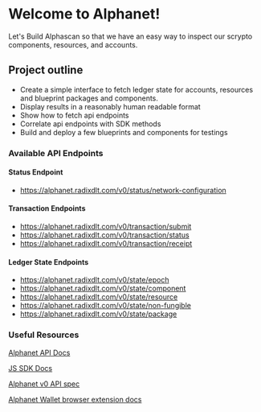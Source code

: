 # Welcome to Alphanet!

Let's Build Alphascan so that we have an easy way to inspect our scrypto components, resources, and accounts.

## Project outline

- Create a simple interface to fetch ledger state for accounts, resources and blueprint packages and components.
- Display results in a reasonably human readable format
- Show how to fetch api endpoints
- Correlate api endpoints with SDK methods
- Build and deploy a few blueprints and components for testings

### Available API Endpoints

#### Status Endpoint

- https://alphanet.radixdlt.com/v0/status/network-configuration

#### Transaction Endpoints

- https://alphanet.radixdlt.com/v0/transaction/submit
- https://alphanet.radixdlt.com/v0/transaction/status
- https://alphanet.radixdlt.com/v0/transaction/receipt

#### Ledger State Endpoints

- https://alphanet.radixdlt.com/v0/state/epoch
- https://alphanet.radixdlt.com/v0/state/component
- https://alphanet.radixdlt.com/v0/state/resource
- https://alphanet.radixdlt.com/v0/state/non-fungible
- https://alphanet.radixdlt.com/v0/state/package

### Useful Resources

[Alphanet API Docs](https://docs.radixdlt.com/main/scrypto/alphanet/api.html)

[JS SDK Docs](https://docs.radixdlt.com/main/scrypto/alphanet/javascript-sdk.html)

[Alphanet v0 API spec](https://redocly.github.io/redoc/?url=https://raw.githubusercontent.com/radixdlt/babylon-alphanet/main/gateway-api-v0/gateway-api-v0-schema.yaml)

[Alphanet Wallet browser extension docs](https://docs.radixdlt.com/main/scrypto/alphanet/wallet-extension.html)
